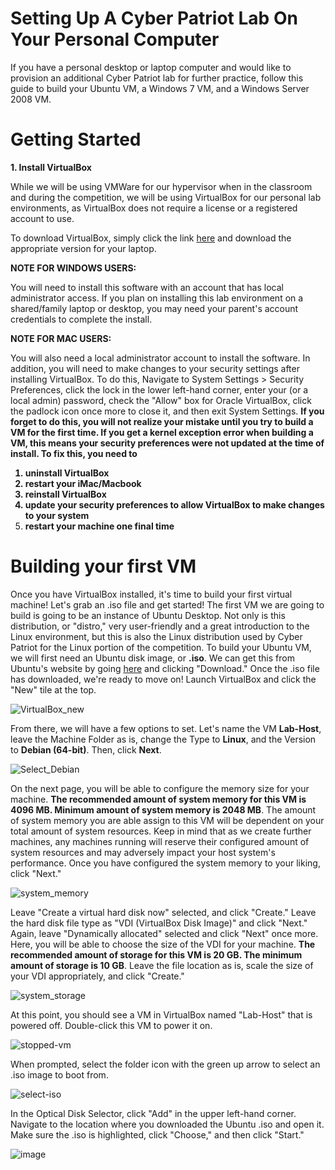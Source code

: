 # Setting Up A Cyber Patriot Lab On Your Personal Computer

If you have a personal desktop or laptop computer and would like to provision an additional Cyber Patriot lab for 
further practice, follow this guide to build your Ubuntu VM, a Windows 7 VM, and a Windows Server 2008 VM.

# Getting Started

<b>1. Install VirtualBox</b>

While we will be using VMWare for our hypervisor when in the classroom and during the competition, we will be using 
VirtualBox for our personal lab environments, as VirtualBox does not require a license or a registered account to 
use. 

To download VirtualBox, simply click the link [here](https://www.virtualbox.org/wiki/Downloads) and download the 
appropriate version for your laptop. 

<b>NOTE FOR WINDOWS USERS:</b>

You will need to install this software with an account that has local administrator access. If you plan on installing 
this lab environment on a shared/family laptop or desktop, you may need your parent's account credentials to complete 
the install. 

<b>NOTE FOR MAC USERS:</b>

You will also need a local administrator account to install the software. In addition, you will need to make changes 
to your security settings after installing VirtualBox. To do this, Navigate to System Settings > Security Preferences, 
click the lock in the lower left-hand corner, enter your (or a local admin) password, check the "Allow" box for Oracle 
VirtualBox, click the padlock icon once more to close it, and then exit System Settings. <b>If you forget to do this, 
you will not realize your mistake until you try to build a VM for the first time. If you get a kernel exception error 
when building a VM, this means your security preferences were not updated at the time of install. To fix this, you need 
to 

1. uninstall VirtualBox
2. restart your iMac/Macbook
3. reinstall VirtualBox
4. update your security preferences to allow VirtualBox to make changes to your system
5. restart your machine one final time</b>

# Building your first VM 

Once you have VirtualBox installed, it's time to build your first virtual machine! 
Let's grab an .iso file and get started! The first VM we are going to build is going to be an instance of Ubuntu Desktop.
Not only is this distribution, or "distro," very user-friendly and a great introduction to
the Linux environment, but this is also the Linux distribution used by Cyber Patriot for the Linux 
portion of the competition. To build your Ubuntu VM, we will first need an Ubuntu disk image, or <b>.iso</b>. 
We can get this from Ubuntu's website by going [here](https://ubuntu.com/download/desktop) and clicking
"Download." Once the .iso file has downloaded, we're ready to move on! Launch VirtualBox and
click the "New" tile at the top.

![VirtualBox_new](https://user-images.githubusercontent.com/73140219/184465770-a9926152-3ebc-4015-895b-8c77cf85de50.png)

From there, we will have a few options to set. Let's name
the VM <b>Lab-Host</b>, leave the Machine Folder as is, change the Type to <b>Linux</b>, and the
Version to <b>Debian (64-bit)</b>. Then, click <b>Next</b>.

![Select_Debian](https://user-images.githubusercontent.com/73140219/184465815-1a44f8d8-bf7f-49e4-b997-1dfa89a950ea.png)

On the next page, you will be able to
configure the memory size for your machine. <b> The recommended amount of system memory for this VM
is 4096 MB. Minimum amount of system memory is 2048 MB</b>. The amount of system memory you are able
assign to this VM will be dependent on your total amount of system resources. Keep in mind that as we
create further machines, any machines running will reserve their configured amount of system
resources and may adversely impact your host system's performance. Once you have configured the system
memory to your liking, click "Next."

![system_memory](https://user-images.githubusercontent.com/73140219/184465906-8563751a-fb6e-4c63-98da-f8b020728dc3.png)

Leave "Create a virtual hard disk now" selected, and click "Create."
Leave the hard disk file type as "VDI (VirtualBox Disk Image)" and click "Next." Again, leave "Dynamically
allocated" selected and click "Next" once more. Here, you will be able to choose the size of the VDI for
your machine. <b> The recommended amount of storage for this VM is 20 GB. The minimum amount of storage is
10 GB</b>. Leave the file location as is, scale the size of your VDI appropriately, and click "Create."

![system_storage](https://user-images.githubusercontent.com/73140219/184465939-4dacb701-a555-4d0e-8523-13250318adae.png)

At this point, you should see a VM in VirtualBox named "Lab-Host" that is powered off. Double-click this
VM to power it on.

![stopped-vm](https://user-images.githubusercontent.com/73140219/184465968-03f683a4-f8e1-4a24-9aa2-39ce0b23a987.png)

When prompted, select the folder icon with the green up arrow to select an .iso image
to boot from.

![select-iso](https://user-images.githubusercontent.com/73140219/184466019-a35f6d86-4521-4a7c-830e-17694d91e4bf.png)

In the Optical Disk Selector, click "Add" in the upper left-hand corner. Navigate to the
location where you downloaded the Ubuntu .iso and open it. Make sure the .iso is highlighted, click "Choose,"
and then click "Start."

![image](https://user-images.githubusercontent.com/73140219/184466036-a9f58462-dc82-45af-a214-e42348ef6a03.png)
